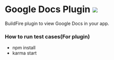 # Google Docs Plugin ![](https://api.travis-ci.org/BuildFire/googleDocsPlugin.svg)

BuildFire plugin to view Google Docs in your app.

### How to run test cases(For plugin)
- npm install
- karma start